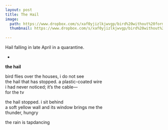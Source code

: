 ```yaml
---
layout: post
title: The Hail
image:
  path: https://www.dropbox.com/s/xaf0yjizlkjwvgp/bird%20without%20form%20with%20name.png?raw=1
  thumbnail: https://www.dropbox.com/s/xaf0yjizlkjwvgp/bird%20without%20form%20with%20name.png?raw=1
  
---
```


Hail falling in late April in a quarantine. 

<!--more-->

-

**the hail**

bird flies over the houses, i do not see <br/>
the hail that has stopped. a plastic-coated wire <br/>
i had never noticed; it’s the cable— <br/>
for the tv

the hail stopped. i sit behind <br/>
a soft yellow wall and its window brings me the <br/>
thunder, hungry

the rain is tapdancing
